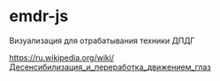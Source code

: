 # emdr-js
Визуализация для отрабатывания техники ДПДГ

https://ru.wikipedia.org/wiki/Десенсибилизация_и_переработка_движением_глаз
